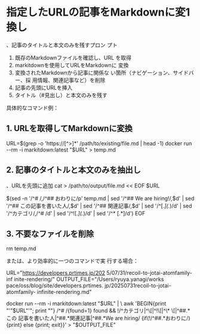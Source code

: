 # 指定したURLの記事をMarkdownに変1換し

  、記事のタイトルと本文のみを残すプロン
  プト

  1. 既存のMarkdownファイルを確認し、URL
  を取得
  2. markitdownを使用してURLをMarkdownに
  変換
  3. 変換されたMarkdownから記事に関係な
  い箇所（ナビゲーション、サイドバー、採
  用情報、関連記事など）を削除
  4. 記事の先頭にURLを挿入
  5. タイトル（#見出し）と本文のみを残す

  具体的なコマンド例：

## 1. URLを取得してMarkdownに変換

  URL=$(grep -o 'https://[^>]*'
  /path/to/existing/file.md | head -1)
  docker run --rm -i markitdown:latest
  "$URL" > temp.md

## 2. 記事のタイトルと本文のみを抽出し

  、URLを先頭に追加
  cat > /path/to/output/file.md << EOF
  $URL

  $(sed -n '/^# /,/^## おわりに/p'
  temp.md | sed '/^## We are
  hiring!/,$d' | sed '/^##
  この記事を書いた人/,$d' | sed '/^##
  関連記事/,$d' | sed '/^\[.*\](.*)/d' |
   sed '/^カテゴリ/,/^# /d' | sed
  '/^!\[.*\](.*)/d' | sed '/^\*
  \[.*\]/d')
  EOF

## 3. 不要なファイルを削除

  rm temp.md

  または、より効率的に一つのコマンドで実
  行する場合：

  URL="<https://developers.prtimes.jp/202>
  5/07/31/recoil-to-jotai-atomfamily-inf
  inite-rendering/"
  OUTPUT_FILE="/Users/ryuya.yanagi/works
  pace/oss/blog/site/developers.prtimes.
  jp/20250731recoil-to-jotai-atomfamily-
  infinite-rendering.md"

  docker run --rm -i markitdown:latest
  "$URL" | \
  awk 'BEGIN{print "'"$URL"'"; print ""}
   /^# /{found=1} found &&
  !/^カテゴリ|^\[|^!\[|^\* \[|^##.*この
  記事を書いた人|^##.*関連記事|^##.*We
  are hiring/
  {if(!/^##.*おわりに/){print} else
  {print; exit}}' > "$OUTPUT_FILE"
